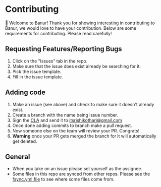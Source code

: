 # Contributing

👋 Welcome to Banur! Thank you for showing interesting in contributing to Banur, we would love to have your contribution. Below are some requirements for contributing. Please read carefully!

## Requesting Features/Reporting Bugs

1. Click on the "Issues" tab in the repo.
2. Make sure that the issue does exist already be searching for it.
3. Pick the issue template.
4. Fill in the issue template.

## Adding code

1. Make an issue (see above) and check to make sure it doesn't already exist.
2. Create a branch with the name being issue number.
3. Sign the [CLA](CLA) and send it to [itsrishikothari@gmail.com](mailto:itsrishikothari@gmail.com)
4. Once done adding commits to branch make a pull request.
5. Now someone else on the team will review your PR. Congrats!
6. **Warning** once your PR gets merged the branch for it will automatically get deleted.

## General

- When you take on an issue please set yourself as the assignee.
- Some files in this repo are synced from other repos. Please see the [fsync.yml file](.github/fsync.yml) to see where some files come from.
